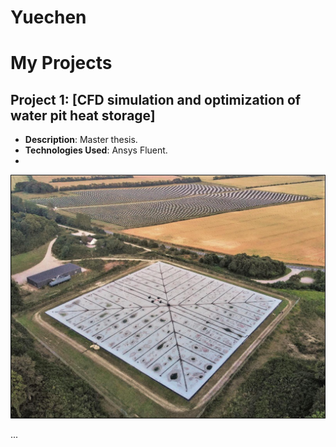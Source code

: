# Yuechen
# My Projects

## Project 1: [CFD simulation and optimization of water pit heat storage]
- **Description**: Master thesis.
- **Technologies Used**: Ansys Fluent.
- 
<img src="https://github.com/YuechenTUM/Yuechen/raw/main/Figures/Dronninglund%20PTES.jpg" alt="Dronninglund PTES" width="600"/>

...
